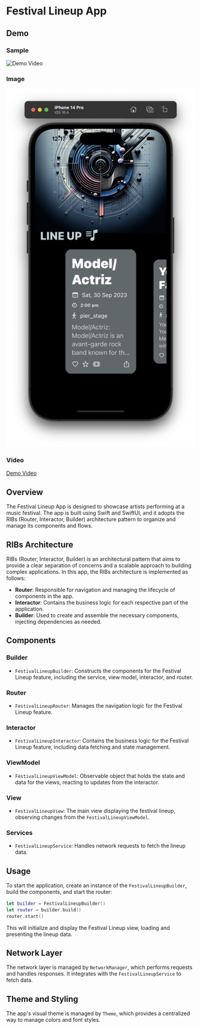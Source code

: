 
# Festival Lineup App

## Demo

### Sample
![Demo Video](./music_line_up.gif)

### Image
![Demo Image](./music_line_up.jpg)


### Video
[Demo Video](./music_line_up.mov)


## Overview
The Festival Lineup App is designed to showcase artists performing at a music festival. The app is built using Swift and SwiftUI, and it adopts the RIBs (Router, Interactor, Builder) architecture pattern to organize and manage its components and flows.

## RIBs Architecture
RIBs (Router, Interactor, Builder) is an architectural pattern that aims to provide a clear separation of concerns and a scalable approach to building complex applications. In this app, the RIBs architecture is implemented as follows:

- **Router**: Responsible for navigation and managing the lifecycle of components in the app.
- **Interactor**: Contains the business logic for each respective part of the application.
- **Builder**: Used to create and assemble the necessary components, injecting dependencies as needed.

## Components

### Builder
- `FestivalLineupBuilder`: Constructs the components for the Festival Lineup feature, including the service, view model, interactor, and router.

### Router
- `FestivalLineupRouter`: Manages the navigation logic for the Festival Lineup feature.

### Interactor
- `FestivalLineupInteractor`: Contains the business logic for the Festival Lineup feature, including data fetching and state management.

### ViewModel
- `FestivalLineupViewModel`: Observable object that holds the state and data for the views, reacting to updates from the interactor.

### View
- `FestivalLineupView`: The main view displaying the festival lineup, observing changes from the `FestivalLineupViewModel`.

### Services
- `FestivalLineupService`: Handles network requests to fetch the lineup data.

## Usage

To start the application, create an instance of the `FestivalLineupBuilder`, build the components, and start the router:

```swift
let builder = FestivalLineupBuilder()
let router = builder.build()
router.start()
```

This will initialize and display the Festival Lineup view, loading and presenting the lineup data.

## Network Layer
The network layer is managed by `NetworkManager`, which performs requests and handles responses. It integrates with the `FestivalLineupService` to fetch data.

## Theme and Styling
The app's visual theme is managed by `Theme`, which provides a centralized way to manage colors and font styles.
